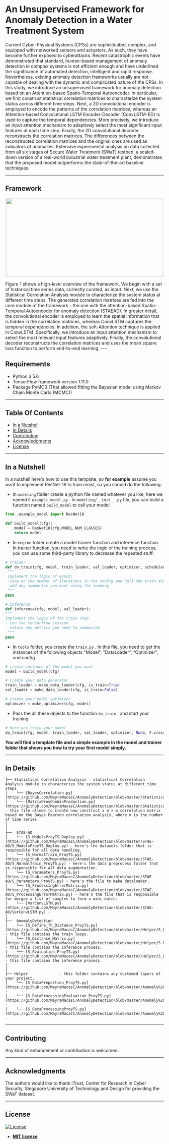 # An Unsupervised Framework for Anomaly Detection in a Water Treatment System 
Current Cyber-Physical Systems (CPSs) are sophisticated, complex, and equipped with networked sensors and actuators. As such, they have become further exposed to cyberattacks. Recent catastrophic events have demonstrated that standard, human-based management of anomaly detection in complex systems is not efficient enough and have underlined the significance of automated detection, intelligent and rapid response. Nevertheless, existing anomaly detection frameworks usually are not capable of dealing with the dynamic and complicated nature of the CPSs. In this study, we introduce an unsupervised framework for anomaly detection based on an Attention-based Spatio-Temporal Autoencoder. In particular, we first construct statistical correlation matrices to characterize the system status across different time steps. Next, a 2D convolutional encoder is employed to encode the patterns of the correlation matrices, whereas an Attention-based Convolutional LSTM Encoder-Decoder (ConvLSTM-ED) is used to capture the temporal dependencies. More precisely, we introduce an input attention mechanism to adaptively select the most significant input features at each time step. Finally, the 2D convolutional decoder reconstructs the correlation matrices. The differences between the reconstructed correlation matrices and the original ones are used as indicators of anomalies. Extensive experimental analysis on data collected from all six stages of Secure Water Treatment (SWaT) testbed, a scaled-down version of a real-world industrial water treatment plant, demonstrates that the proposed model outperforms the state-of-the-art baseline techniques.

---
## Framework  
<p align="center">
<img src="https://github.com/MayraMacasC/AnomalyDetection/blob/master/Framework.png" width="500" height="250">
</p>
Figure 1 shows a high-level overview of the framework. We begin with a set of historical time series data, correctly curated, as input. Next, we use the Statistical Correlation Analysis module to characterize the system status at different time steps. The generated correlation matrices are fed into the core module of the framework - the one with the attention-based Spatio-Temporal Autoencoder for anomaly detection (STAEAD). In greater detail, the convolutional encoder is employed to learn the spatial information that is hidden in the correlation matrices, whereas ConvLSTM captures the temporal dependencies. In addition, the soft-Attention technique is applied in ConvLSTM. Specifically, we introduce an input attention mechanism to select the most relevant input features adaptively. Finally, the convolutional decoder reconstructs the correlation matrices and uses the mean square loss function to perform end-to-end learning.
---

## Requirements
- Python 3.5.6
- TensorFlow framework version 1.11.0 
- Package PyMC3 (That allowed fitting the Bayesian model using Markov Chain Monte Carlo (MCMC))
---

## Table Of Contents
-  [In a Nutshell](#in-a-nutshell)
-  [In Details](#in-details)
-  [Contributing](#contributing)
-  [Acknowledgments](#acknowledgments)
- [License](#license)

---

## In a Nutshell   
In a nutshell here's how to use this template, so **for example** assume you want to implement ResNet-18 to train mnist, so you should do the following:
- In `modeling`  folder create a python file named whatever you like, here we named it `example_model.py` . In `modeling/__init__.py` file, you can build a function named `build_model` to call your model

```python
from .example_model import ResNet18

def build_model(cfg):
    model = ResNet18(cfg.MODEL.NUM_CLASSES)
    return model
``` 

   
- In `engine`  folder create a model trainer function and inference function. In trainer function, you need to write the logic of the training process, you can use some third-party library to decrease the repeated stuff.

```python
# trainer
def do_train(cfg, model, train_loader, val_loader, optimizer, scheduler, loss_fn):
 """
 implement the logic of epoch:
 -loop on the number of iterations in the config and call the train step
 -add any summaries you want using the summary
 """
pass

# inference
def inference(cfg, model, val_loader):
"""
implement the logic of the train step
- run the tensorflow session
- return any metrics you need to summarize
 """
pass
```

- In `tools`  folder, you create the `train.py` .  In this file, you need to get the instances of the following objects "Model",  "DataLoader”, “Optimizer”, and config
```python
# create instance of the model you want
model = build_model(cfg)

# create your data generator
train_loader = make_data_loader(cfg, is_train=True)
val_loader = make_data_loader(cfg, is_train=False)

# create your model optimizer
optimizer = make_optimizer(cfg, model)
```

- Pass the all these objects to the function `do_train` , and start your training
```python
# here you train your model
do_train(cfg, model, train_loader, val_loader, optimizer, None, F.cross_entropy)
```

**You will find a template file and a simple example in the model and trainer folder that shows you how to try your first model simply.**

---

## In Details
```
├── Statistical Correlation Analysis - statistical Correlation Analysis module to characterize the system status at different time steps
│    └── [BayesCorrelation.py](https://github.com/MayraMacasC/AnomalyDetection/blob/master/Statistical%20Correlation%20Analysis/BayesCorrelation.py)
│    └── [MatrixProyOneWinProduction.py]  (https://github.com/MayraMacasC/AnomalyDetection/blob/master/Statistical%20Correlation%20Analysis/MatrixProyOneWinProduction.py) - this file allows to create new construct a m × m correlation matrix based on the Bayes Pearson correlation analysis, where m is the number of time series
│ 
│
├──  STAE-AD 
│    └── [S_ModelsProyTS_Deploy.py] (https://github.com/MayraMacasC/AnomalyDetection/blob/master/STAE-AD/S_ModelsProyTS_Deploy.py) - here's the datasets folder that is responsible for all data handling.
│    └── [S_NormalTrain_ProyTS.py] (https://github.com/MayraMacasC/AnomalyDetection/blob/master/STAE-AD/S_NormalTrain_ProyTS.py) - here's the data preprocess folder that is responsible for all data augmentation.
│    └── [S_Parameters_ProyTS.py] (https://github.com/MayraMacasC/AnomalyDetection/blob/master/STAE-AD/S_Parameters_ProyTS.py) - here's the file to make dataloader.
│    └── [S_ProcessingErrorMatrix.py] (https://github.com/MayraMacasC/AnomalyDetection/blob/master/STAE-AD/S_ProcessingErrorMatrix.py) - here's the file that is responsible for merges a list of samples to form a mini-batch.
│    └── [VarConvLSTM.py] (https://github.com/MayraMacasC/AnomalyDetection/blob/master/STAE-AD/VarConvLSTM.py) - 
│
├──  AnomalyDetection
│    └── [S_Define_Th_Distance_ProyTS.py] (https://github.com/MayraMacasC/AnomalyDetection/blob/master/Helper/S_DataPrepartion_ProyTS.py) - this file contains the train loops.
│    └── [S_Distance_Matrix.py] (https://github.com/MayraMacasC/AnomalyDetection/blob/master/Helper/S_DataProcessingEvaluation_ProyTS.py) - this file contains the inference process.
|    └── [S_Evaluation_ProyTS.py] (https://github.com/MayraMacasC/AnomalyDetection/blob/master/Helper/S_DataProcessingProyTS.py) - this file contains the inference process.
│
│
├── Helper              - this folder contains any customed layers of your project.
│    └── [S_DataPrepartion_ProyTS.py] (https://github.com/MayraMacasC/AnomalyDetection/blob/master/Anomaly%20Detection/S_Define_Th_Distance_ProyTS.py) - 
│    └── [S_DataProcessingEvaluation_ProyTS.py] (https://github.com/MayraMacasC/AnomalyDetection/blob/master/Anomaly%20Detection/S_Distance_Matrix.py) - 
|    └── [S_DataProcessingProyTS.py] (https://github.com/MayraMacasC/AnomalyDetection/blob/master/Anomaly%20Detection/S_Evaluation_ProyTS.py) - 
```
---

## Contributing
Any kind of enhancement or contribution is welcomed.

---

## Acknowledgments
The authors would like to thank iTrust, Center for Research in Cyber Security, Singapore University of Technology and Design for providing the SWaT dataset.

---

## License
[![License](http://img.shields.io/:license-mit-blue.svg?style=flat-square)](http://badges.mit-license.org)

- **[MIT license](https://github.com/MayraMacasC/AnomalyDetection/blob/master/LICENSE.md)**


